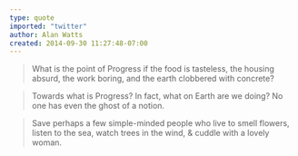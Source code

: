```yaml
---
type: quote
imported: "twitter"
author: Alan Watts
created: 2014-09-30 11:27:48-07:00
---
```

> What is the point of Progress if the food is tasteless, the housing absurd, the work boring, and the earth clobbered with concrete?

> Towards what is Progress? In fact, what on Earth are we doing? No one has even the ghost of a notion.

> Save perhaps a few simple-minded people who live to smell flowers, listen to the sea, watch trees in the wind, & cuddle with a lovely woman.

